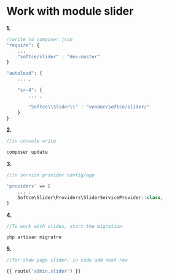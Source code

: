 # Work with module slider

**1.**
```php
//write to composer.json
"require": {
    ...
    "softce/slider" : "dev-master"
}

"autoload": {
    ... ,

    "sr-4": {
        ... ,

        "Softce\\Slider\\" : "vendor/softce/slider/"
    }
}
```


**2.**
```php
//in console write

composer update
```


**3.**
```php
//in service provider config/app

'providers' => [
    ... ,
    Softce\Slider\Providers\SliderServiceProvider::class,
]
```

**4.**
```php
//To work with slides, start the migration

php artisan migratre

```


**5.**
```php
//for show page slider, in code add next row

{{ route('admin.slider') }}

```


